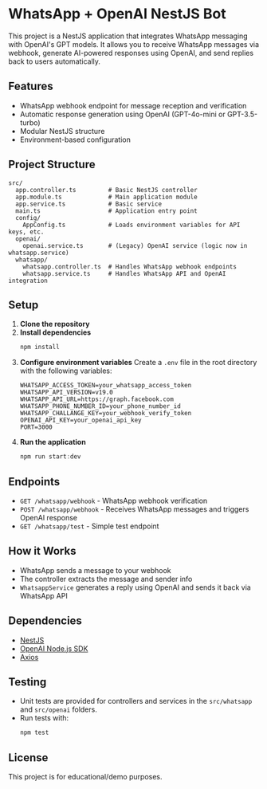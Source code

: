 # WhatsApp + OpenAI NestJS Bot

This project is a NestJS application that integrates WhatsApp messaging with OpenAI's GPT models. It allows you to receive WhatsApp messages via webhook, generate AI-powered responses using OpenAI, and send replies back to users automatically.

## Features

- WhatsApp webhook endpoint for message reception and verification
- Automatic response generation using OpenAI (GPT-4o-mini or GPT-3.5-turbo)
- Modular NestJS structure
- Environment-based configuration

## Project Structure

```
src/
  app.controller.ts         # Basic NestJS controller
  app.module.ts             # Main application module
  app.service.ts            # Basic service
  main.ts                   # Application entry point
  config/
    AppConfig.ts            # Loads environment variables for API keys, etc.
  openai/
    openai.service.ts       # (Legacy) OpenAI service (logic now in whatsapp.service)
  whatsapp/
    whatsapp.controller.ts  # Handles WhatsApp webhook endpoints
    whatsapp.service.ts     # Handles WhatsApp API and OpenAI integration
```

## Setup

1. **Clone the repository**
2. **Install dependencies**
   ```powershell
   npm install
   ```
3. **Configure environment variables**
   Create a `.env` file in the root directory with the following variables:
   ```env
   WHATSAPP_ACCESS_TOKEN=your_whatsapp_access_token
   WHATSAPP_API_VERSION=v19.0
   WHATSAPP_API_URL=https://graph.facebook.com
   WHATSAPP_PHONE_NUMBER_ID=your_phone_number_id
   WHATSAPP_CHALLANGE_KEY=your_webhook_verify_token
   OPENAI_API_KEY=your_openai_api_key
   PORT=3000
   ```
4. **Run the application**
   ```powershell
   npm run start:dev
   ```

## Endpoints

- `GET /whatsapp/webhook` - WhatsApp webhook verification
- `POST /whatsapp/webhook` - Receives WhatsApp messages and triggers OpenAI response
- `GET /whatsapp/test` - Simple test endpoint

## How it Works

- WhatsApp sends a message to your webhook
- The controller extracts the message and sender info
- `WhatsappService` generates a reply using OpenAI and sends it back via WhatsApp API

## Dependencies

- [NestJS](https://nestjs.com/)
- [OpenAI Node.js SDK](https://www.npmjs.com/package/openai)
- [Axios](https://www.npmjs.com/package/axios)

## Testing

- Unit tests are provided for controllers and services in the `src/whatsapp` and `src/openai` folders.
- Run tests with:
  ```powershell
  npm test
  ```

## License

This project is for educational/demo purposes.
